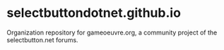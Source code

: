 # selectbuttondotnet.github.io
Organization repository for gameoeuvre.org, a community project of the selectbutton.net forums.
